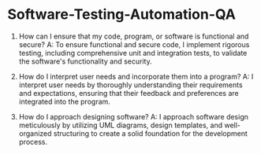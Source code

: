 # Software-Testing-Automation-QA

1.	How can I ensure that my code, program, or software is functional and secure?
A: To ensure functional and secure code, I implement rigorous testing, including comprehensive unit and integration tests, to validate the software's functionality and security.

2.	How do I interpret user needs and incorporate them into a program?
A: I interpret user needs by thoroughly understanding their requirements and expectations, ensuring that their feedback and preferences are integrated into the program.

3.	How do I approach designing software?
A: I approach software design meticulously by utilizing UML diagrams, design templates, and well-organized structuring to create a solid foundation for the development process.

